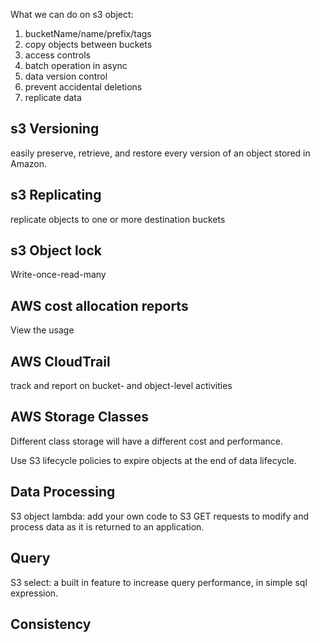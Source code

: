 What we can do on s3 object:

1. bucketName/name/prefix/tags
2. copy objects between buckets
3. access controls
4. batch operation in async
5. data version control
6. prevent accidental deletions
7. replicate data

## s3 Versioning

easily preserve, retrieve, and restore every version of an object stored in Amazon.

## s3 Replicating

replicate objects to one or more destination buckets

## s3 Object lock

Write-once-read-many

## AWS cost allocation reports

View the usage

## AWS CloudTrail

track and report on bucket- and object-level activities

## AWS Storage Classes

Different class storage will have a different cost and performance.

Use S3 lifecycle policies to expire objects at the end of data lifecycle.

## Data Processing

S3 object lambda: add your own code to S3 GET requests to modify and process data as it is returned to an application.

## Query

S3 select: a built in feature to increase query performance,
in simple sql expression.

## Consistency

